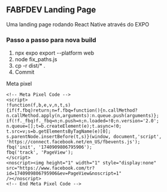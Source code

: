 ## FABFDEV Landing Page
Uma landing page rodando React Native através do EXPO

### Passo a passo para nova build
1. npx expo export --platform web
2. node fix_paths.js
3. cp -r dist/* .
4. Commit


Meta pixel
```
<!-- Meta Pixel Code -->
<script>
!function(f,b,e,v,n,t,s)
{if(f.fbq)return;n=f.fbq=function(){n.callMethod?
n.callMethod.apply(n,arguments):n.queue.push(arguments)};
if(!f._fbq)f._fbq=n;n.push=n;n.loaded=!0;n.version='2.0';
n.queue=[];t=b.createElement(e);t.async=!0;
t.src=v;s=b.getElementsByTagName(e)[0];
s.parentNode.insertBefore(t,s)}(window, document,'script',
'https://connect.facebook.net/en_US/fbevents.js');
fbq('init', '1740909806795906');
fbq('track', 'PageView');
</script>
<noscript><img height="1" width="1" style="display:none"
src="https://www.facebook.com/tr?id=1740909806795906&ev=PageView&noscript=1"
/></noscript>
<!-- End Meta Pixel Code -->
```